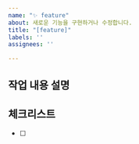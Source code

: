 ```yaml
---
name: "✨ feature"
about: 새로운 기능을 구현하거나 수정합니다.
title: "[feature]"
labels: ''
assignees: ''

---
```


## 작업 내용 설명

<!-- 해당 브랜치에서 작업할 내용을 간단하게 작성해주세요 -->

## 체크리스트
<!---  "중요한 순서" 대로 작업 리스트를 작성해주세요 -->

- [ ]
